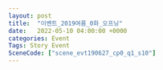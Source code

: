 ```yaml
---
layout: post
title:  "이벤트_2019여름_0화_오프닝"
date:   2022-05-10 04:00:00 +0000
categories: Event
Tags: Story Event
SceneCode: ["scene_evt190627_cp0_q1_s10"]
---
```

